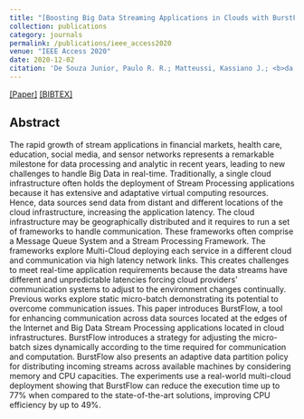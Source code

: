```yaml
---
title: "[Boosting Big Data Streaming Applications in Clouds with BurstFlow](https://ieeexplore.ieee.org/document/9281110)"
collection: publications
category: journals
permalink: /publications/ieee_access2020
venue: "IEEE Access 2020"
date: 2020-12-02
citation: 'De Souza Junior, Paulo R. R.; Matteussi, Kassiano J.; <b>da Silva Veith, Alexandre</b>; Zanchetta, Breno F.; R. Q. Leithardt, Valderi; Lozano M., Álvaro; P. de Freitas, Edison; dos Anjos, Julio C. S.; R. Geyer, Claudio F.'
---
```

[[Paper]](http://aveith.github.io/files/ieee_access2020.pdf) [[BIBTEX]](http://aveith.github.io/files/ieee_access2020.bib)



## Abstract
The rapid growth of stream applications in financial markets, health care, education, social media, and sensor networks represents a remarkable milestone for data processing and analytic in recent years, leading to new challenges to handle Big Data in real-time. Traditionally, a single cloud infrastructure often holds the deployment of Stream Processing  applications because it has extensive and adaptative virtual computing resources.  Hence, data sources send data from distant and different locations of the cloud infrastructure, increasing the application latency. The cloud infrastructure may be geographically distributed and it requires to run a set of frameworks to handle communication. These frameworks often comprise a Message Queue System and a Stream Processing Framework. The frameworks explore Multi-Cloud deploying each service in a different cloud and communication via high latency network links.  This creates challenges to meet real-time application requirements because the data streams have different and unpredictable latencies forcing cloud providers' communication systems to adjust to the environment changes continually. Previous works explore static micro-batch demonstrating its potential to overcome communication issues. This paper introduces BurstFlow, a tool for enhancing communication across data sources located at the edges of the Internet and Big Data Stream Processing applications located in cloud infrastructures. BurstFlow introduces a strategy for adjusting the micro-batch sizes dynamically according to the time required for communication and computation. BurstFlow also presents an adaptive data partition policy for distributing incoming streams across available machines by considering memory and CPU capacities. The experiments use a real-world multi-cloud deployment showing that BurstFlow can reduce the execution time up to 77% when compared to the state-of-the-art solutions, improving CPU efficiency by up to 49%.




